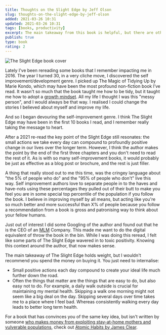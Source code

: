 ```yaml
---
title: Thoughts on the Slight Edge by Jeff Olson
slug: thoughts-on-the-slight-edge-by-jeff-olson
added: 2021-03-26 10:31
updated: 2021-03-26 10:31
tags: [books, productivity]
excerpt: The main takeaway from this book is helpful, but there are other authors who do a better job at writing about it.
publish: true
type: book
rating: 2
---
```


![The Slight Edge book cover](/images/the-slight-edge.jpg)

Lately I've been rereading some books that I remember impacting me in 2016. The year I turned 30, in a very cliche move, I discovered the self improvement/development genre. I picked up The Magic of Tidying Up by Marie Kondo, which may have been the most profound non-fiction book I’ve read. It wasn't so much that the book taught me how to be tidy, but it taught me how to adopt a [growth mindset](https://www.brainpickings.org/2014/01/29/carol-dweck-mindset/). All my life I thought I was this "messy person", and I would always be that way. I realised I could change the stories I believed about myself and improve my life.

And so I began devouring the self-improvement genre. I think The Slight Edge may have been in the first 10 books I read, and I remember really taking the message to heart.

After a 2021 re-read the key point of the Slight Edge still resonates: the small actions we take every day can compound to profoundly positive change in our lives over the longer term. However, I think the author makes the point by the end of the first three chapters and you don't need to read the rest of it. As is with so many self-improvement books, it would probably be just as effective as a blog post or brochure, and the rest is just filler. 

A thing that really stood out to me this time, was the cringey language about "the 5% of people who do" and the "95% of people who don't" live this way. Self improvement authors love to separate people in to the haves and have-nots using these percentages they pulled out of their butt to make you feel you are in some special top percentile of the population if you follow the book. I believe in improving myself by all means, but acting like you're so much better and more successful than X% of people because you follow a recommendation from a book is gross and patronising way to think about your fellow humans. 

Just out of interest I did some Googling of the author and found out that he is the CEO of an [MLM](https://en.wikipedia.org/wiki/Multi-level_marketing) Company. This made me want to do the digital equivalent of throw the book in the bin. While I was doing this reread, I felt like some parts of The Slight Edge wavered in to toxic positivity. Knowing this context around the author, that now makes sense. 

The main takeaway of The Slight Edge holds weight, but I wouldn't recommend you spend the money on buying it. You just need to internalise:
- Small positive actions each day compound to create your ideal life much further down the road.
- Often the things that matter are the things that are easy to do, but also easy not to do. For example, a daily walk outside is crucial for maintaining my mental health. Skipping a walk one morning might not seem like a big deal on the day. Skipping several days over time takes me to a place where I feel bad. Whereas consistently walking every day leads to better long term health.

For a book that has convinces you of the same key idea, but isn't written by someone [who makes money from exploiting stay-at-home mothers and vulverable populations](https://www.huffingtonpost.com.au/entry/mlm-pyramid-scheme-target-women-financial-freedom_l_5d0bfd60e4b07ae90d9a6a9e), check out [Atomic Habits by James Clear](https://jamesclear.com/atomic-habits).
